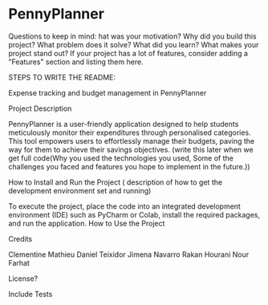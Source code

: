 # PennyPlanner

Questions to keep in mind:
hat was your motivation?
Why did you build this project?
What problem does it solve?
What did you learn?
What makes your project stand out?
If your project has a lot of features, consider adding a "Features" section and listing them here.

STEPS TO WRITE THE README:

Expense tracking and budget management in PennyPlanner

Project Description

PennyPlanner is a user-friendly application designed to help students meticulously monitor their expenditures through personalised categories. This tool empowers users to effortlessly manage their budgets, paving the way for them to achieve their savings objectives.
(write this later when we get full code(Why you used the technologies you used, Some of the challenges you faced and features you hope to implement in the future.))

How to Install and Run the Project ( description of how to get the development environment set and running)

To execute the project, place the code into an integrated development environment (IDE) such as PyCharm or Colab, install the required packages, and run the application.
How to Use the Project

Credits

Clementine Mathieu 
Daniel Teixidor 
Jimena Navarro 
Rakan Hourani 
Nour Farhat

License?

Include Tests

